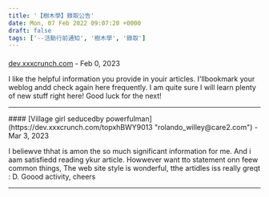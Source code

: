 ```yaml
---
title: '【樹木學】錄取公告'
date: Mon, 07 Feb 2022 09:07:20 +0000
draft: false
tags: ['--活動行前通知', '樹木學', '錄取']
---
```



#### 
[dev.xxxcrunch.com](https://dev.xxxcrunch.com/top5020165111 "charligonsalves@arcor.de") - <time datetime="2023-02-26 00:47:40">Feb 0, 2023</time>

I like the helpful information you provide in youir articles. I'llbookmark your weblog andd check again here frequently. I am quite sure I will learn plenty of new stuff right here! Good luck for the next!
<hr />
#### 
[Village girl seducedby powerfulman](https://dev.xxxcrunch.com/topxhBWY9013 "rolando_willey@care2.com") - <time datetime="2023-03-29 07:44:01">Mar 3, 2023</time>

I beliewve thhat is amon the so much significant information for me. And i aam satisfiedd reading ykur article. Howwever want tto statement onn feew common things, The web site style is wonderful, tthe artidles iss really greqt : D. Goood activity, cheers
<hr />
